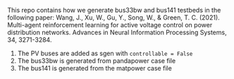 This repo contains how we generate bus33bw and bus141 testbeds in the following paper: Wang, J., Xu, W., Gu, Y., Song, W., & Green, T. C. (2021). Multi-agent reinforcement learning for active voltage control on power distribution networks. Advances in Neural Information Processing Systems, 34, 3271-3284.

1. The PV buses are added as sgen with `controllable = False`
2. The bus33bw is generated from pandapower case file
3. The bus141 is generated from the matpower case file
